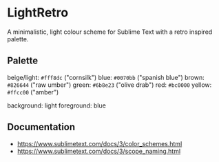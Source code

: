 # LightRetro

A minimalistic, light colour scheme for Sublime Text with a retro inspired palette.

## Palette

beige/light: `#fff8dc` ("cornsilk")
blue:  `#0070bb` ("spanish blue")
brown: `#826644` ("raw umber")
green: `#6b8e23` ("olive drab")
red: `#bc0000`
yellow: `#ffcc00` ("amber")

background: light
foreground: blue

## Documentation

- https://www.sublimetext.com/docs/3/color_schemes.html
- https://www.sublimetext.com/docs/3/scope_naming.html
